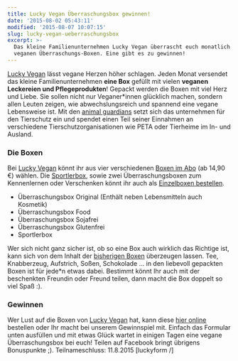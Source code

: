 ```yaml
---
title: Lucky Vegan Überraschungsbox gewinnen!
date: '2015-08-02 05:43:11'
modified: '2015-08-07 10:07:15'
slug: lucky-vegan-ueberraschungsbox
excerpt: >-
  Das kleine Familienunternehmen Lucky Vegan überrascht euch monatlich mit
  veganen Überraschungs-Boxen. Eine gibt es zu gewinnen!
---
```


[Lucky Vegan](http://www.lucky-vegan.com/) lässt vegane Herzen höher schlagen. Jeden Monat versendet das kleine Familienunternehmen **eine Box** gefüllt mit vielen **veganen Leckereien und Pflegeprodukten**! Gepackt werden die Boxen mit viel Herz und Liebe. Sie sollen nicht nur Veganer\*innen glücklich machen, sondern allen Leuten zeigen, wie abwechslungsreich und spannend eine vegane Lebensweise ist. Mit den [animal guardians](https://www.facebook.com/animal1guardians) setzt sich das unternehmen für den Tierschutz ein und spendet einen Teil seiner Einnahmen an verschiedene Tierschutzorganisationen wie PETA oder Tierheime im In- und Ausland.

### Die Boxen

Bei [Lucky Vegan](http://www.lucky-vegan.com/) könnt ihr aus vier verschiedenen [Boxen im Abo](http://www.lucky-vegan.com/abo-boxen/) (ab 14,90 €) wählen. Die [Sportlerbox](http://www.lucky-vegan.com/einzelboxen/42/vegane-sportlerbox?c=11), sowie zwei Überraschungsboxen zum Kennenlernen oder Verschenken könnt ihr auch als [Einzelboxen bestellen](http://www.lucky-vegan.com/einzelboxen/).

*   Überraschungsbox Original (Enthält neben Lebensmitteln auch Kosmetik)
*   Überraschungsbox Food
*   Überraschungsbox Sojafrei
*   Überraschungsbox Glutenfrei
*   Sportlerbox

Wer sich nicht ganz sicher ist, ob so eine Box auch wirklich das Richtige ist, kann sich von dem Inhalt der [bisherigen Boxen](http://www.lucky-vegan.com/was-bisher-geschah/) überzeugen lassen. Tee, Knabberzeug, Aufstrich, Soßen, Schokolade ... in den liebevoll gepackten Boxen ist für jede\*n etwas dabei. Bestimmt könnt Ihr auch mit der beschenkten Freundin oder Freund teilen, dann macht die Box doppelt so viel Spaß :).

### Gewinnen

Wer Lust auf die Boxen von [Lucky Vegan](http://www.lucky-vegan.com/) hat, kann diese [hier online](http://www.lucky-vegan.com/abo-boxen/) bestellen oder Ihr macht bei unserem Gewinnspiel mit. Einfach das Formular unten ausfüllen und mit etwas Glück wartet in einigen Tagen eine vegane Überraschungsbox bei euch! Teilen auf Facebook bringt übrigens Bonuspunkte ;). Teilnameschluss: 11.8.2015 \[luckyform /\]

